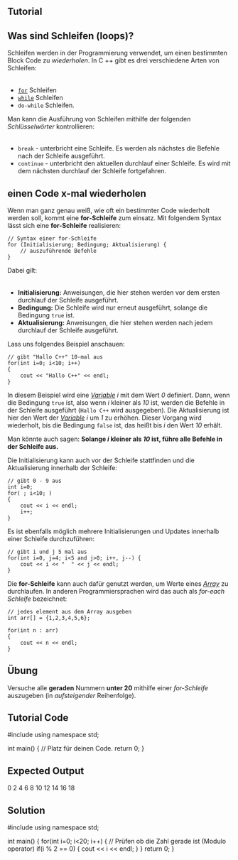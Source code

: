 Tutorial
--------

## Was sind Schleifen (loops)?
Schleifen werden in der Programmierung verwendet, um einen bestimmten Block Code zu *wiederholen*. In C ++ gibt es drei verschiedene Arten von Schleifen:
######
* [`for`](/de/For_loops) Schleifen
* [`while`](/de/While_loops) Schleifen
* `do-while` Schleifen.

Man kann die Ausführung von Schleifen mithilfe der folgenden *Schlüsselwörter* kontrollieren:
######
* `break` - unterbricht eine Schleife. Es werden als nächstes die Befehle nach der Schleife ausgeführt. 
* `continue` - unterbricht den aktuellen durchlauf einer Schleife. Es wird mit dem nächsten durchlauf der Schleife fortgefahren.

## einen Code x-mal wiederholen

Wenn man ganz genau weiß, wie oft ein bestimmter Code wiederholt werden soll, kommt eine **for-Schleife** zum einsatz.
Mit folgendem Syntax lässt sich eine **for-Schleife** realisieren:

    // Syntax einer for-Schleife
    for (Initialisierung; Bedingung; Aktualisierung) {
        // auszuführende Befehle
    }

Dabei gilt:
######
- **Initialisierung:** Anweisungen, die hier stehen werden vor dem ersten durchlauf der Schleife ausgeführt.
- **Bedingung:** Die Schleife wird nur erneut ausgeführt, solange die Bedingung `true` ist.
- **Aktualisierung:** Anweisungen, die hier stehen werden nach jedem durchlauf der Schleife ausgeführt.

Lass uns folgendes Beispiel anschauen:

    // gibt "Hallo C++" 10-mal aus
    for(int i=0; i<10; i++)
    {
        cout << "Hallo C++" << endl;
    }

In diesem Beispiel wird eine [*Variable*](/de/Variables_and_Types) *i* mit dem Wert *0* definiert. Dann, wenn die Bedingung `true` ist, also wenn *i* kleiner als *10* ist, werden die Befehle in der Schleife ausgeführt (`Hallo C++` wird ausgegeben). Die Aktualisierung ist hier den Wert der [*Variable*](/de/Variables_and_Types) *i* um *1* zu erhöhen.
Dieser Vorgang wird wiederholt, bis die Bedingung `false` ist, das heißt bis *i* den Wert *10* erhält.

Man könnte auch sagen:
**Solange *i* kleiner als *10* ist, führe alle Befehle in der Schleife aus.**

Die Initialisierung kann auch vor der Schleife stattfinden und die Aktualisierung innerhalb der Schleife:

    // gibt 0 - 9 aus
    int i=0;
    for( ; i<10; )
    {
        cout << i << endl;
        i++;
    }

Es ist ebenfalls möglich mehrere Initialisierungen und Updates innerhalb einer Schleife durchzuführen:

    // gibt i und j 5 mal aus
    for(int i=0, j=4; i<5 and j>0; i++, j--) {
        cout << i << "  " << j << endl;
    }

Die **for-Schleife** kann auch dafür genutzt werden, um Werte eines [*Array*](/de/Arrays) zu durchlaufen. In anderen Programmiersprachen wird das auch als *for-each Schleife* bezeichnet:

    // jedes element aus dem Array ausgeben
    int arr[] = {1,2,3,4,5,6};
    
    for(int n : arr)
    {
        cout << n << endl;
    }

Übung
--------
Versuche alle **geraden** Nummern **unter 20** mithilfe einer *for-Schleife* auszugeben (in *aufsteigender* Reihenfolge).

Tutorial Code
-------------
#include <iostream>
using namespace std;

int main()
{
    // Platz für deinen Code.
    return 0;
}

Expected Output
---------------
0
2
4
6
8
10
12
14
16
18

Solution
--------
#include <iostream>
using namespace std;

int main()
{
    for(int i=0; i<20; i++)
    {
        // Prüfen ob die Zahl gerade ist (Modulo operator)
        if(i % 2 == 0)
        {
            cout << i << endl;
        }
    }
    return 0;
}